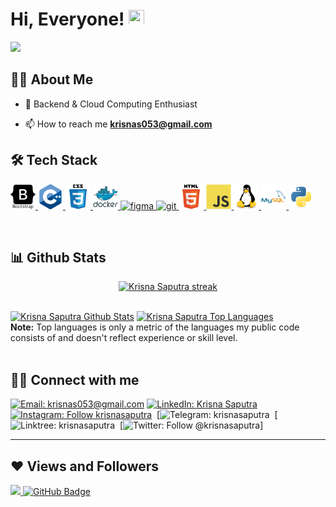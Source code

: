 # Hi, Everyone! <img src="https://media.giphy.com/media/hvRJCLFzcasrR4ia7z/giphy.gif" width="25px" height="25px">

<img src="https://raw.githubusercontent.com/Asmit2952/Asmit2952/master/src/header_.png?token=ATQS65TR7ETTG5RLJUDIDBLBN34HE">

## 🙋‍♂️ About Me

- 🌱 Backend & Cloud Computing Enthusiast

- 📫 How to reach me **krisnas053@gmail.com**

## 🛠 Tech Stack

<p align="left"> <a href="https://getbootstrap.com" target="_blank" rel="noreferrer"> <img src="https://raw.githubusercontent.com/devicons/devicon/master/icons/bootstrap/bootstrap-plain-wordmark.svg" alt="bootstrap" width="40" height="40"/> </a> <a href="https://www.w3schools.com/cpp/" target="_blank" rel="noreferrer"> <img src="https://raw.githubusercontent.com/devicons/devicon/master/icons/cplusplus/cplusplus-original.svg" alt="cplusplus" width="40" height="40"/> </a> <a href="https://www.w3schools.com/css/" target="_blank" rel="noreferrer"> <img src="https://raw.githubusercontent.com/devicons/devicon/master/icons/css3/css3-original-wordmark.svg" alt="css3" width="40" height="40"/> </a> <a href="https://www.docker.com/" target="_blank" rel="noreferrer"> <img src="https://raw.githubusercontent.com/devicons/devicon/master/icons/docker/docker-original-wordmark.svg" alt="docker" width="40" height="40"/> </a> <a href="https://www.figma.com/" target="_blank" rel="noreferrer"> <img src="https://www.vectorlogo.zone/logos/figma/figma-icon.svg" alt="figma" width="40" height="40"/> </a> <a href="https://git-scm.com/" target="_blank" rel="noreferrer"> <img src="https://www.vectorlogo.zone/logos/git-scm/git-scm-icon.svg" alt="git" width="40" height="40"/> </a> <a href="https://www.w3.org/html/" target="_blank" rel="noreferrer"> <img src="https://raw.githubusercontent.com/devicons/devicon/master/icons/html5/html5-original-wordmark.svg" alt="html5" width="40" height="40"/> </a> <a href="https://developer.mozilla.org/en-US/docs/Web/JavaScript" target="_blank" rel="noreferrer"> <img src="https://raw.githubusercontent.com/devicons/devicon/master/icons/javascript/javascript-original.svg" alt="javascript" width="40" height="40"/> </a> <a href="https://www.linux.org/" target="_blank" rel="noreferrer"> <img src="https://raw.githubusercontent.com/devicons/devicon/master/icons/linux/linux-original.svg" alt="linux" width="40" height="40"/> </a> <a href="https://www.mysql.com/" target="_blank" rel="noreferrer"> <img src="https://raw.githubusercontent.com/devicons/devicon/master/icons/mysql/mysql-original-wordmark.svg" alt="mysql" width="40" height="40"/> </a> <a href="https://www.python.org" target="_blank" rel="noreferrer"> <img src="https://raw.githubusercontent.com/devicons/devicon/master/icons/python/python-original.svg" alt="python" width="40" height="40"/> </a> </p>

<!-- [![React Badge](https://img.shields.io/badge/-React-61DBFB?style=for-the-badge&labelColor=black&logo=react&logoColor=61DBFB)](#)  [![Javascript Badge](https://img.shields.io/badge/-Javascript-F0DB4F?style=for-the-badge&labelColor=black&logo=javascript&logoColor=F0DB4F)](#) [![Typescript Badge](https://img.shields.io/badge/-Typescript-007acc?style=for-the-badge&labelColor=black&logo=typescript&logoColor=007acc)](#) [![Nodejs Badge](https://img.shields.io/badge/-Nodejs-3C873A?style=for-the-badge&labelColor=black&logo=node.js&logoColor=3C873A)](#) [![GraphQL Badge](https://img.shields.io/badge/-GraphQl-e535ab?style=for-the-badge&labelColor=black&logo=node.js&logoColor=e535ab)](#) -->
<br/>

## 📊 Github Stats

<p align="center">
    <a href="https://github.com/krisnasaputtra/github-readme-streak-stats">
        <img title="🔥 Get streak stats for your profile at git.io/streak-stats" alt="Krisna Saputra streak" src="https://github-readme-streak-stats.herokuapp.com/?user=krisnasaputtra&theme=black-ice&hide_border=true&stroke=0000&background=060A0CD0"/>
    </a>
</p>

  <br/>
    <a href="https://github.com/krisnasaputtra/github-readme-stats"><img alt="Krisna Saputra Github Stats" src="https://github-readme-stats.vercel.app/api?username=krisnasaputtra&show_icons=true&count_private=true&theme=react&hide_border=true&bg_color=0D1117" /></a>
  <a href="https://github.com/krisnasaputtra/github-readme-stats"><img alt="Krisna Saputra Top Languages" src="https://github-readme-stats.vercel.app/api/top-langs/?username=krisnasaputtra&langs_count=8&count_private=true&layout=compact&theme=react&hide_border=true&bg_color=0D1117" /></a>
  <br/>
  <b>Note:</b> Top languages is only a metric of the languages my public code consists of and doesn't reflect experience or skill level.

<br/>
<br/>

## 🤝🏻 Connect with me

[![Email: krisnas053@gmail.com](https://img.shields.io/badge/-fachridantm@gmail.com-D14836?style=flat&logo=Gmail&logoColor=white)](mailto:krisnas053@gmail.com)
[![LinkedIn:  Krisna Saputra](https://img.shields.io/badge/-LinkedIn-blue?style=flat&logo=Linkedin&logoColor=white&link=https://www.linkedin.com/in/fachridantm/)](https://www.linkedin.com/in/krisna-saputra-198930222)&nbsp;
[![Instagram: Follow krisnasaputra](https://img.shields.io/badge/-Instagram-E4405F?style=flat&logo=Instagram&logoColor=white)](https://instagram.com/krisnasaput.ra)&nbsp;
[![Telegram: krisnasaputra](https://img.shields.io/badge/-Telegram-grey?style=flat&logo=Telegram&logoColor=white)&nbsp;
[![Linktree: krisnasaputra](https://img.shields.io/badge/-Linktree-%2300d15b?style=flat&logo=Linktree&logoColor=white)&nbsp;
[![Twitter: Follow @krisnasaputra](https://img.shields.io/twitter/follow/fachridantm?style=social)]

---

## ❤ Views and Followers

<a href="https://github.com/Meghna-DAS/github-profile-views-counter">
    <img src="https://komarev.com/ghpvc/?username=krisnasaputtra">
</a>
<a href="https://github.com/krisnasaputtra?tab=followers"><img src="https://img.shields.io/github/followers/krisnasaputtra?label=Followers&style=social" alt="GitHub Badge"></a>
